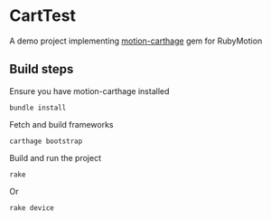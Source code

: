 # CartTest

A demo project implementing [motion-carthage](https://github.com/pixlwave/motion-carthage) gem for RubyMotion

## Build steps

Ensure you have motion-carthage installed

    bundle install

Fetch and build frameworks

    carthage bootstrap

Build and run the project

    rake

Or

    rake device
